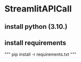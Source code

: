 # StreamlitAPICall
 
## install python (3.10.)

## install requirements

""" pip install -r requirements.txt """

